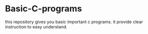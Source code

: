 # Basic-C-programs
this repository gives you basic important c programs. it provide clear instruction to easy understand. 
